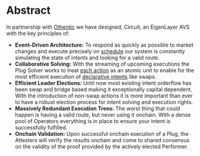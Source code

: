 # Abstract

In partnership with [Othentic](https://www.othentic.xyz/) we have designed, Circuit, an EigenLayer AVS with the key principles of:

- **Event-Driven Architecture:** To respond as quickly as possible to market changes and execute precisely on [schedule](../execution/schedules.md) our system is constantly simulating the state of intents and looking for a valid route.
- **Collaborative Solving:** With the streaming of upcoming executions the Plug Solver works to treat [each action](../concepts/actions.md) as an atomic unit to enable for the most efficient execution of [declarative intents](../concepts/actions.html#declarative) like swaps.
- **Efficient Leader Elections:** Until now most existing intent orderflow has been swap and bridge based making it exceptionally capital dependent. With the introduction of non-swap actions it is more important than ever to have a robust election process for intent solving and execution rights.
- **Massively Redundant Execution Trees:** The worst thing that could happen is having a valid route, but never using it onchain. With a dense pool of Operators everything is in place to ensure your intent is successfully fulfilled.
- **Onchain Validation:** Upon successful onchain execution of a Plug, the Attesters will verify the results onchain and come to shared consensus on the validity of the proof provided by the actively elected Performer.
